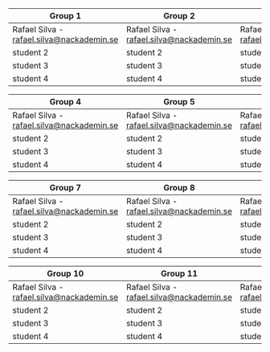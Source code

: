 | Group 1                                   | Group 2                                   | Group 3                                   |
|-------------------------------------------|-------------------------------------------|-------------------------------------------|
| Rafael Silva - rafael.silva@nackademin.se | Rafael Silva - rafael.silva@nackademin.se | Rafael Silva - rafael.silva@nackademin.se |               
| student 2                                 | student 2                                 | student 4                                 |      
| student 3                                 | student 3                                 | student 4                                 |               
| student 4                                 | student 4                                 | student 4                                 |               

| Group 4                                   | Group 5                                   | Group 6                                   |
|-------------------------------------------|-------------------------------------------|-------------------------------------------|
| Rafael Silva - rafael.silva@nackademin.se | Rafael Silva - rafael.silva@nackademin.se | Rafael Silva - rafael.silva@nackademin.se |               
| student 2                                 | student 2                                 | student 4                                 |      
| student 3                                 | student 3                                 | student 4                                 |               
| student 4                                 | student 4                                 | student 4                                 |  

| Group 7                                   | Group 8                                   | Group 9                                   |
|-------------------------------------------|-------------------------------------------|-------------------------------------------|
| Rafael Silva - rafael.silva@nackademin.se | Rafael Silva - rafael.silva@nackademin.se | Rafael Silva - rafael.silva@nackademin.se |               
| student 2                                 | student 2                                 | student 4                                 |      
| student 3                                 | student 3                                 | student 4                                 |               
| student 4                                 | student 4                                 | student 4                                 |  

| Group 10                                   | Group 11                                 | Group 12                                  |
|-------------------------------------------|-------------------------------------------|-------------------------------------------|
| Rafael Silva - rafael.silva@nackademin.se | Rafael Silva - rafael.silva@nackademin.se | Rafael Silva - rafael.silva@nackademin.se |               
| student 2                                 | student 2                                 | student 4                                 |      
| student 3                                 | student 3                                 | student 4                                 |               
| student 4                                 | student 4                                 | student 4                                 |  

